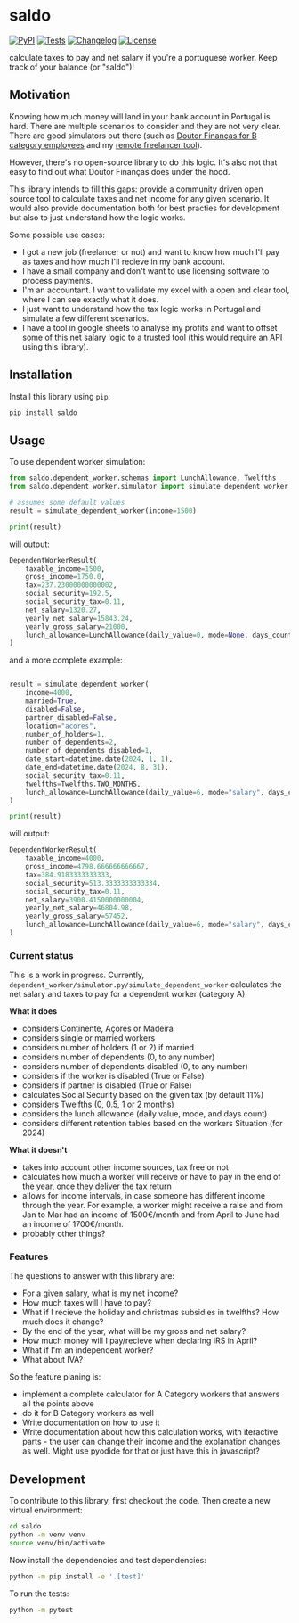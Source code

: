 # saldo

[![PyPI](https://img.shields.io/pypi/v/saldo.svg)](https://pypi.org/project/saldo/)
[![Tests](https://github.com/franciscobmacedo/saldo/actions/workflows/test.yml/badge.svg)](https://github.com/franciscobmacedo/saldo/actions/workflows/test.yml)
[![Changelog](https://img.shields.io/github/v/release/franciscobmacedo/saldo?include_prereleases&label=changelog)](https://github.com/franciscobmacedo/saldo/releases)
[![License](https://img.shields.io/badge/license-Apache%202.0-blue.svg)](https://github.com/franciscobmacedo/saldo/blob/main/LICENSE)

calculate taxes to pay and net salary if you're a portuguese worker. Keep track of your balance (or "saldo")!

## Motivation

Knowing how much money will land in your bank account in Portugal is hard. There are multiple scenarios to consider and they are not very clear.
There are good simulators out there (such as [Doutor Finanças for B category employees](https://www.doutorfinancas.pt/simulador-salario-liquido-2024/) and my [remote freelancer tool](https://freelancept.fmacedo.com/)).

However, there's no open-source library to do this logic. It's also not that easy to find out what Doutor Finanças does under the hood.

This library intends to fill this gaps: provide a community driven open source tool to calculate taxes and net income for any given scenario.
It would also provide documentation both for best practies for development but also to just understand how the logic works.

Some possible use cases:

- I got a new job (freelancer or not) and want to know how much I'll pay as taxes and how much I'll recieve in my bank account.
- I have a small company and don't want to use licensing software to process payments.
- I'm an accountant. I want to validate my excel with a open and clear tool, where I can see exactly what it does.
- I just want to understand how the tax logic works in Portugal and simulate a few different scenarios.
- I have a tool in google sheets to analyse my profits and want to offset some of this net salary logic to a trusted tool (this would require an API using this library).

## Installation

Install this library using `pip`:

```bash
pip install saldo
```

## Usage

To use dependent worker simulation:

```python
from saldo.dependent_worker.schemas import LunchAllowance, Twelfths
from saldo.dependent_worker.simulator import simulate_dependent_worker

# assumes some default values
result = simulate_dependent_worker(income=1500)

print(result)
```

will output:

```python
DependentWorkerResult(
    taxable_income=1500,
    gross_income=1750.0,
    tax=237.23000000000002,
    social_security=192.5,
    social_security_tax=0.11,
    net_salary=1320.27,
    yearly_net_salary=15843.24,
    yearly_gross_salary=21000,
    lunch_allowance=LunchAllowance(daily_value=0, mode=None, days_count=0),
)
```

and a more complete example:

```python

result = simulate_dependent_worker(
    income=4000,
    married=True,
    disabled=False,
    partner_disabled=False,
    location="acores",
    number_of_holders=1,
    number_of_dependents=2,
    number_of_dependents_disabled=1,
    date_start=datetime.date(2024, 1, 1),
    date_end=datetime.date(2024, 8, 31),
    social_security_tax=0.11,
    twelfths=Twelfths.TWO_MONTHS,
    lunch_allowance=LunchAllowance(daily_value=6, mode="salary", days_count=22),
)

print(result)
```

will output:

```python
DependentWorkerResult(
    taxable_income=4000,
    gross_income=4798.666666666667,
    tax=384.9183333333333,
    social_security=513.3333333333334,
    social_security_tax=0.11,
    net_salary=3900.4150000000004,
    yearly_net_salary=46804.98,
    yearly_gross_salary=57452,
    lunch_allowance=LunchAllowance(daily_value=6, mode="salary", days_count=22),
)
```



### Current status

This is a work in progress. Currently, `dependent_worker/simulator.py/simulate_dependent_worker` calculates the net salary and taxes to pay for a dependent worker (category A).

**What it does**

- considers Continente, Açores or Madeira
- considers single or married workers
- considers number of holders (1 or 2) if married
- considers number of dependents (0, to any number)
- considers number of dependents disabled (0, to any number)
- considers if the worker is disabled (True or False)
- considers if partner is disabled (True or False)
- calculates Social Security based on the given tax (by default 11%)
- considers Twelfths (0, 0.5, 1 or 2 months)
- considers the lunch allowance (daily value, mode, and days count)
- considers different retention tables based on the workers Situation (for 2024)

**What it doesn't**

- takes into account other income sources, tax free or not
- calculates how much a worker will receive or have to pay in the end of the year, once they deliver the tax return
- allows for income intervals, in case someone has different income through the year. For example, a worker might receive a raise and from Jan to Mar had an income of 1500€/month and from April to June had an income of 1700€/month.
- probably other things?

### Features

The questions to answer with this library are:

- For a given salary, what is my net income?
- How much taxes will I have to pay?
- What if I recieve the holiday and christmas subsidies in twelfths? How much does it change?
- By the end of the year, what will be my gross and net salary?
- How much money will I pay/recieve when declaring IRS in April?
- What if I'm an independent worker?
- What about IVA?

So the feature planing is:

- implement a complete calculator for A Category workers that answers all the points above
- do it for B Category workers as well
- Write documentation on how to use it
- Write documentation about how this calculation works, with iteractive parts - the user can change their income and the explanation changes as well. Might use pyodide for that or just have this in javascript?

## Development

To contribute to this library, first checkout the code. Then create a new virtual environment:

```bash
cd saldo
python -m venv venv
source venv/bin/activate
```

Now install the dependencies and test dependencies:

```bash
python -m pip install -e '.[test]'
```

To run the tests:

```bash
python -m pytest
```
